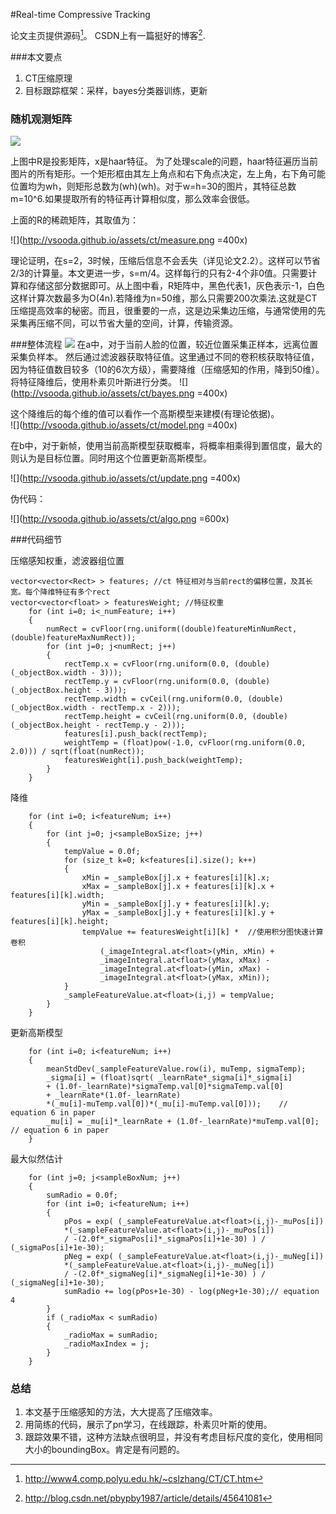 #Real-time Compressive Tracking

论文主页提供源码[^project]。 CSDN上有一篇挺好的博客[^csdnblog].

###本文要点
1. CT压缩原理
2. 目标跟踪框架：采样，bayes分类器训练，更新

### 随机观测矩阵

![](http://vsooda.github.io/assets/ct/project.png)

上图中R是投影矩阵，x是haar特征。 为了处理scale的问题，haar特征遍历当前图片的所有矩形。一个矩形框由其左上角点和右下角点决定，左上角，右下角可能位置均为wh，则矩形总数为(wh)(wh)。对于w=h=30的图片，其特征总数m=10^6.如果提取所有的特征再计算相似度，那么效率会很低。

上面的R的稀疏矩阵，其取值为：

![](http://vsooda.github.io/assets/ct/measure.png =400x)

理论证明，在s=2，3时候，压缩后信息不会丢失（详见论文2.2）。这样可以节省2/3的计算量。本文更进一步，s=m/4。这样每行的只有2-4个非0值。只需要计算和存储这部分数据即可。从上图中看，R矩阵中，黑色代表1，灰色表示-1，白色这样计算次数最多为O(4n).若降维为n=50维，那么只需要200次乘法.这就是CT压缩提高效率的秘密。而且，很重要的一点，这是边采集边压缩，与通常使用的先采集再压缩不同，可以节省大量的空间，计算，传输资源。


###整体流程
![](http://vsooda.github.io/assets/ct/framework.png)
在a中，对于当前人脸的位置，较近位置采集正样本，远离位置采集负样本。 然后通过滤波器获取特征值。这里通过不同的卷积核获取特征值，因为特征值数目较多（10的6次方级），需要降维（压缩感知的作用，降到50维）。将特征降维后，使用朴素贝叶斯进行分类。
![](http://vsooda.github.io/assets/ct/bayes.png =400x)

这个降维后的每个维的值可以看作一个高斯模型来建模(有理论依据)。  
![](http://vsooda.github.io/assets/ct/model.png =400x)

在b中，对于新帧，使用当前高斯模型获取概率，将概率相乘得到置信度，最大的则认为是目标位置。同时用这个位置更新高斯模型。

![](http://vsooda.github.io/assets/ct/update.png =400x)

伪代码：

![](http://vsooda.github.io/assets/ct/algo.png =600x)

###代码细节

压缩感知权重，滤波器组位置

```
vector<vector<Rect> > features; //ct 特征相对与当前rect的偏移位置，及其长宽。每个降维特征有多个rect
vector<vector<float> > featuresWeight; //特征权重
    for (int i=0; i<_numFeature; i++)
	{
		numRect = cvFloor(rng.uniform((double)featureMinNumRect, (double)featureMaxNumRect));
		for (int j=0; j<numRect; j++)
		{
			rectTemp.x = cvFloor(rng.uniform(0.0, (double)(_objectBox.width - 3)));
			rectTemp.y = cvFloor(rng.uniform(0.0, (double)(_objectBox.height - 3)));
			rectTemp.width = cvCeil(rng.uniform(0.0, (double)(_objectBox.width - rectTemp.x - 2)));
			rectTemp.height = cvCeil(rng.uniform(0.0, (double)(_objectBox.height - rectTemp.y - 2)));
			features[i].push_back(rectTemp);
			weightTemp = (float)pow(-1.0, cvFloor(rng.uniform(0.0, 2.0))) / sqrt(float(numRect));
			featuresWeight[i].push_back(weightTemp);           
		}
	}
```

降维

```
	for (int i=0; i<featureNum; i++)
	{
		for (int j=0; j<sampleBoxSize; j++)
		{
			tempValue = 0.0f;
			for (size_t k=0; k<features[i].size(); k++)
			{
				xMin = _sampleBox[j].x + features[i][k].x;
				xMax = _sampleBox[j].x + features[i][k].x + features[i][k].width;
				yMin = _sampleBox[j].y + features[i][k].y;
				yMax = _sampleBox[j].y + features[i][k].y + features[i][k].height;
				tempValue += featuresWeight[i][k] *  //使用积分图快速计算卷积
					(_imageIntegral.at<float>(yMin, xMin) +
					_imageIntegral.at<float>(yMax, xMax) -
					_imageIntegral.at<float>(yMin, xMax) -
					_imageIntegral.at<float>(yMax, xMin));
			}
			_sampleFeatureValue.at<float>(i,j) = tempValue;
		}
	}
```
	
	
更新高斯模型

```
	for (int i=0; i<featureNum; i++)
	{
		meanStdDev(_sampleFeatureValue.row(i), muTemp, sigmaTemp);
		_sigma[i] = (float)sqrt( _learnRate*_sigma[i]*_sigma[i]
		+ (1.0f-_learnRate)*sigmaTemp.val[0]*sigmaTemp.val[0] 
		+ _learnRate*(1.0f-_learnRate)
		*(_mu[i]-muTemp.val[0])*(_mu[i]-muTemp.val[0]));	// equation 6 in paper
		_mu[i] = _mu[i]*_learnRate + (1.0f-_learnRate)*muTemp.val[0];	// equation 6 in paper
	}
```
	
	
最大似然估计
	
```
	for (int j=0; j<sampleBoxNum; j++)
	{
		sumRadio = 0.0f;
		for (int i=0; i<featureNum; i++)
		{
			pPos = exp( (_sampleFeatureValue.at<float>(i,j)-_muPos[i])
			*(_sampleFeatureValue.at<float>(i,j)-_muPos[i]) 
			/ -(2.0f*_sigmaPos[i]*_sigmaPos[i]+1e-30) ) / (_sigmaPos[i]+1e-30);
			pNeg = exp( (_sampleFeatureValue.at<float>(i,j)-_muNeg[i])
			*(_sampleFeatureValue.at<float>(i,j)-_muNeg[i]) 
			/ -(2.0f*_sigmaNeg[i]*_sigmaNeg[i]+1e-30) ) / (_sigmaNeg[i]+1e-30);
			sumRadio += log(pPos+1e-30) - log(pNeg+1e-30);// equation 4
		}
		if (_radioMax < sumRadio)
		{
			_radioMax = sumRadio;
			_radioMaxIndex = j;
		}
	}
```


### 总结
1. 本文基于压缩感知的方法，大大提高了压缩效率。
2. 用简练的代码，展示了pn学习，在线跟踪，朴素贝叶斯的使用。
3. 跟踪效果不错，这种方法缺点很明显，并没有考虑目标尺度的变化，使用相同大小的boundingBox。肯定是有问题的。

[^project]: http://www4.comp.polyu.edu.hk/~cslzhang/CT/CT.htm
[^csdnblog]: http://blog.csdn.net/pbypby1987/article/details/45641081